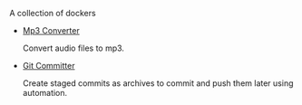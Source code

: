 A collection of dockers

- [Mp3 Converter](mp3converter/)

  Convert audio files to mp3.

- [Git Committer](gitcommitter/)

  Create staged commits as archives to commit and push them later using automation.
